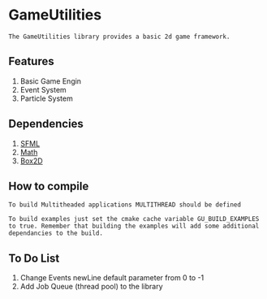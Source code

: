 # GameUtilities

    The GameUtilities library provides a basic 2d game framework.

## Features

1. Basic Game Engin
2. Event System
3. Particle System

## Dependencies

1. [SFML](https://www.sfml-dev.org/)
2. [Math](https://github.com/Yanson32/Math)
3. [Box2D](https://github.com/erincatto/Box2D)

## How to compile

	To build Multitheaded applications MULTITHREAD should be defined

    To build examples just set the cmake cache variable GU_BUILD_EXAMPLES to true. Remember that building the examples will add some additional dependancies to the build.

## To Do List

1. Change Events newLine default parameter from 0 to -1
2. Add Job Queue (thread pool) to the library
